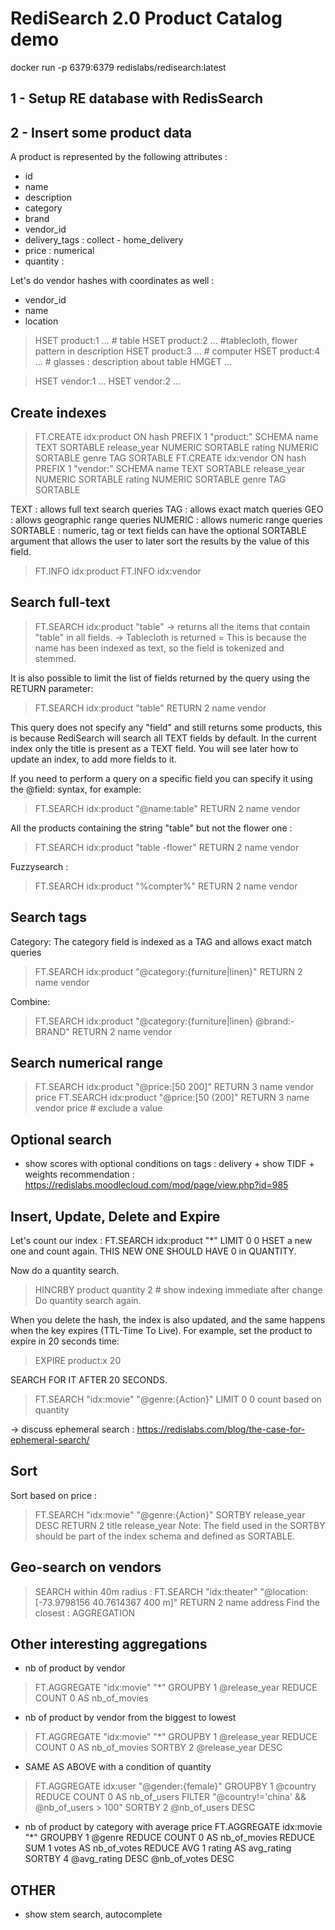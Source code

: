
# RediSearch 2.0 Product Catalog demo

docker run -p 6379:6379 redislabs/redisearch:latest

## 1 - Setup RE database with RedisSearch

## 2 - Insert some product data

A product is represented by the following attributes : 
- id 
- name
- description 
- category
- brand 
- vendor_id
- delivery_tags : collect - home_delivery
- price : numerical
- quantity : 

Let's do vendor hashes with coordinates as well :
- vendor_id
- name  
- location

>HSET product:1 ... # table
>HSET product:2 ... #tablecloth, flower pattern in description
>HSET product:3 ... # computer
>HSET product:4 ... # glasses : description about table
>HMGET ...


>HSET vendor:1 ...
>HSET vendor:2 ...

## Create indexes

> FT.CREATE idx:product ON hash PREFIX 1 "product:" SCHEMA name TEXT SORTABLE release_year NUMERIC SORTABLE rating NUMERIC SORTABLE genre TAG SORTABLE
> FT.CREATE idx:vendor ON hash PREFIX 1 "vendor:" SCHEMA name TEXT SORTABLE release_year NUMERIC SORTABLE rating NUMERIC SORTABLE genre TAG SORTABLE

TEXT : allows full text search queries
TAG : allows exact match queries
GEO : allows geographic range queries
NUMERIC : allows numeric range queries 
SORTABLE : numeric, tag or text fields can have the optional SORTABLE argument that allows the user to later sort the results by the value of this field. 

> FT.INFO idx:product
> FT.INFO idx:vendor

## Search full-text

>FT.SEARCH idx:product "table"
-> returns all the items that contain "table" in all fields.
-> Tablecloth is returned = This is because the name has been indexed as text, so the field is tokenized and stemmed.


It is also possible to limit the list of fields returned by the query using the RETURN parameter:
>FT.SEARCH idx:product "table" RETURN 2 name vendor


This query does not specify any "field" and still returns some products, this is because RediSearch will search all TEXT fields by default. In the current index only the title is present as a TEXT field. You will see later how to update an index, to add more fields to it.

If you need to perform a query on a specific field you can specify it using the @field: syntax, for example:
>FT.SEARCH idx:product "@name:table" RETURN 2 name vendor

All the products containing the string "table" but not the flower one :
>FT.SEARCH idx:product "table -flower" RETURN 2 name vendor

Fuzzysearch : 
>FT.SEARCH idx:product "%compter%" RETURN 2 name vendor

## Search tags

Category:
The category field is indexed as a TAG and allows exact match queries 
>FT.SEARCH idx:product "@category:{furniture|linen}" RETURN 2 name vendor

Combine:
>FT.SEARCH idx:product "@category:{furniture|linen} @brand:-BRAND" RETURN 2 name vendor


## Search numerical range
>FT.SEARCH idx:product "@price:[50 200]" RETURN 3 name vendor price
>FT.SEARCH idx:product "@price:[50 (200]" RETURN 3 name vendor price # exclude a value


## Optional search
- show scores with optional conditions on tags : delivery + show TIDF + weights
recommendation : https://redislabs.moodlecloud.com/mod/page/view.php?id=985 

## Insert, Update, Delete and Expire
Let's count our index : FT.SEARCH idx:product "*" LIMIT 0 0
HSET a new one and count again. 
THIS NEW ONE SHOULD HAVE 0 in QUANTITY.

Now do a quantity search.
>HINCRBY product quantity 2 # show indexing immediate after change
Do quantity search again. 

When you delete the hash, the index is also updated, and the same happens when the key expires (TTL-Time To Live).
For example, set the product  to expire in 20 seconds time:
> EXPIRE product:x 20

SEARCH FOR IT AFTER 20 SECONDS. 

> FT.SEARCH "idx:movie" "@genre:{Action}" LIMIT 0 0 count based on quantity

-> discuss ephemeral search : https://redislabs.com/blog/the-case-for-ephemeral-search/ 


## Sort
Sort based on price : 
> FT.SEARCH "idx:movie" "@genre:{Action}"  SORTBY release_year DESC RETURN 2 title release_year
> Note: The field used in the SORTBY should be part of the index schema and defined as SORTABLE.


## Geo-search on vendors
> SEARCH within 40m radius : FT.SEARCH "idx:theater" "@location:[-73.9798156 40.7614367 400 m]" RETURN 2 name address
> Find the closest : AGGREGATION

## Other interesting aggregations
- nb of product by vendor
> FT.AGGREGATE "idx:movie" "*" GROUPBY 1 @release_year REDUCE COUNT 0 AS nb_of_movies

- nb of product by vendor from the biggest to lowest
> FT.AGGREGATE "idx:movie" "*" GROUPBY 1 @release_year REDUCE COUNT 0 AS nb_of_movies SORTBY 2 @release_year DESC 

- SAME AS ABOVE with a condition of quantity
> FT.AGGREGATE idx:user "@gender:{female}" GROUPBY 1 @country  REDUCE COUNT 0 AS nb_of_users  FILTER "@country!='china' && @nb_of_users > 100" SORTBY 2 @nb_of_users DESC


- nb of product by category with average price
FT.AGGREGATE idx:movie "*" GROUPBY 1 @genre REDUCE COUNT 0 AS nb_of_movies REDUCE SUM 1 votes AS nb_of_votes REDUCE AVG 1 rating AS avg_rating SORTBY 4 @avg_rating DESC @nb_of_votes DESC


## OTHER
- show stem search, autocomplete

